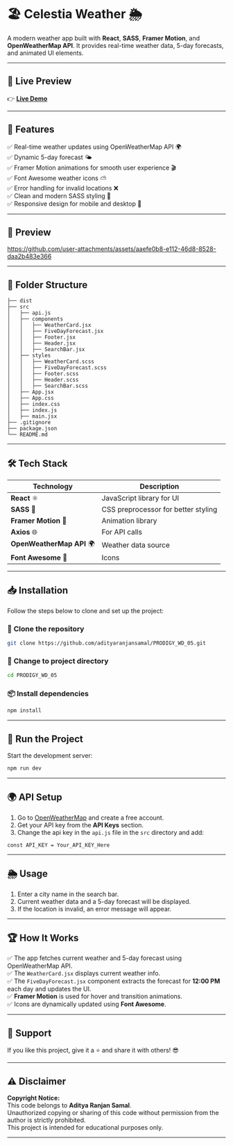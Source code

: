 
# 🏖️ **Celestia Weather** 🌦️  
A modern weather app built with **React**, **SASS**, **Framer Motion**, and **OpenWeatherMap API**. It provides real-time weather data, 5-day forecasts, and animated UI elements.  

---

## 🚀 **Live Preview**  
👉 [**Live Demo**](https://adityarnsamal-celestia-weather.netlify.app/)  

---

## 🎯 **Features**  
✅ Real-time weather updates using OpenWeatherMap API 🌍  
✅ Dynamic 5-day forecast 🌤️  
✅ Framer Motion animations for smooth user experience 🎬  
✅ Font Awesome weather icons ⛅  
✅ Error handling for invalid locations ❌  
✅ Clean and modern SASS styling 🎨  
✅ Responsive design for mobile and desktop 📱  

---

## 📸 **Preview**  

 

https://github.com/user-attachments/assets/aaefe0b8-e112-46d8-8528-daa2b483e366



---

## 📂 **Folder Structure**  
```
├── dist
├── src
│   ├── api.js
│   ├── components
│   │   ├── WeatherCard.jsx
│   │   ├── FiveDayForecast.jsx
│   │   ├── Footer.jsx
│   │   ├── Header.jsx
│   │   ├── SearchBar.jsx
│   ├── styles
│   │   ├── WeatherCard.scss
│   │   ├── FiveDayForecast.scss
│   │   ├── Footer.scss
│   │   ├── Header.scss
│   │   ├── SearchBar.scss
│   ├── App.jsx
│   ├── App.css
│   ├── index.css
│   ├── index.js
│   ├── main.jsx
├── .gitignore
├── package.json
└── README.md
```

---

## 🛠️ **Tech Stack**  
| Technology | Description |
|------------|-------------|
| **React** ⚛️ | JavaScript library for UI |
| **SASS** 🎨 | CSS preprocessor for better styling |
| **Framer Motion** 🏃 | Animation library |
| **Axios** 🌐 | For API calls |
| **OpenWeatherMap API** 🌍 | Weather data source |
| **Font Awesome** 🎯 | Icons |

---

## 📥 **Installation**  
Follow the steps below to clone and set up the project:

### 🚀 **Clone the repository**  
```bash
git clone https://github.com/adityaranjansamal/PRODIGY_WD_05.git
```

### 📂 **Change to project directory**  
```bash
cd PRODIGY_WD_05
```

### 📦 **Install dependencies**  
```bash
npm install
```

---

## 🚀 **Run the Project**  
Start the development server:  
```bash
npm run dev
```

---

## 🌍 **API Setup**  
1. Go to [OpenWeatherMap](https://openweathermap.org/) and create a free account.  
2. Get your API key from the **API Keys** section.  
3. Change the api key in the `api.js` file in the `src` directory and add:  

```
const API_KEY = Your_API_KEY_Here
```

---

## 🌦️ **Usage**  
1. Enter a city name in the search bar.  
2. Current weather data and a 5-day forecast will be displayed.  
3. If the location is invalid, an error message will appear.  

---

## 🏆 **How It Works**  
✅ The app fetches current weather and 5-day forecast using OpenWeatherMap API.  
✅ The `WeatherCard.jsx` displays current weather info.  
✅ The `FiveDayForecast.jsx` component extracts the forecast for **12:00 PM** each day and updates the UI.  
✅ **Framer Motion** is used for hover and transition animations.  
✅ Icons are dynamically updated using **Font Awesome**.  

---

## 💖 **Support**  
If you like this project, give it a ⭐ and share it with others! 😎  

---

## ⚠️ **Disclaimer**

**Copyright Notice:**<br>
This code belongs to **Aditya Ranjan Samal**.<br>
Unauthorized copying or sharing of this code without permission from the author is strictly prohibited.<br>
This project is intended for educational purposes only.

---
